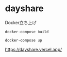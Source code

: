# dayshare
Docker立ち上げ
```
docker-compose build
```
```
docker-compose up
```

https://dayshare.vercel.app/
